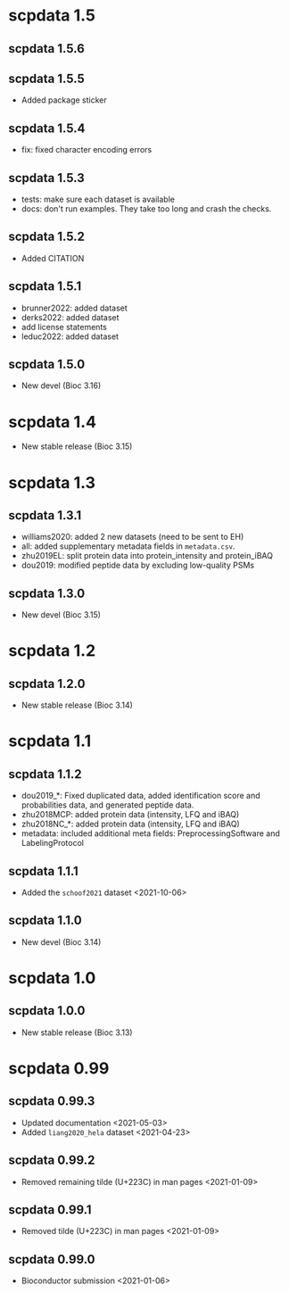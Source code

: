 
# scpdata 1.5 

## scpdata 1.5.6

## scpdata 1.5.5

- Added package sticker

## scpdata 1.5.4

- fix: fixed character encoding errors

## scpdata 1.5.3

- tests: make sure each dataset is available
- docs: don't run examples. They take too long and crash the checks. 

## scpdata 1.5.2

- Added CITATION

## scpdata 1.5.1

- brunner2022: added dataset
- derks2022: added dataset
- add license statements
- leduc2022: added dataset

## scpdata 1.5.0

- New devel (Bioc 3.16)

# scpdata 1.4

- New stable release (Bioc 3.15)

# scpdata 1.3

## scpdata 1.3.1

- williams2020: added 2 new datasets (need to be sent to EH)
- all: added supplementary metadata fields in `metadata.csv`. 
- zhu2019EL: split protein data into protein_intensity and protein_iBAQ
- dou2019: modified peptide data by excluding low-quality PSMs

## scpdata 1.3.0

- New devel (Bioc 3.15)

# scpdata 1.2

## scpdata 1.2.0

- New stable release (Bioc 3.14)

# scpdata 1.1

## scpdata 1.1.2

- dou2019_*: Fixed duplicated data, added identification score and 
  probabilities data, and generated peptide data. 
- zhu2018MCP: added protein data (intensity, LFQ and iBAQ)
- zhu2018NC_*: added protein data (intensity, LFQ and iBAQ)
- metadata: included additional meta fields: PreprocessingSoftware and
  LabelingProtocol

## scpdata 1.1.1

- Added the `schoof2021` dataset <2021-10-06>

## scpdata 1.1.0

- New devel (Bioc 3.14)

# scpdata 1.0

## scpdata 1.0.0

- New stable release (Bioc 3.13)

# scpdata 0.99

## scpdata 0.99.3

- Updated documentation <2021-05-03>
- Added `liang2020_hela` dataset <2021-04-23>

## scpdata 0.99.2

- Removed remaining tilde (U+223C) in man pages <2021-01-09>

## scpdata 0.99.1

- Removed tilde (U+223C) in man pages
  <2021-01-09>

## scpdata 0.99.0

- Bioconductor submission
  <2021-01-06>
